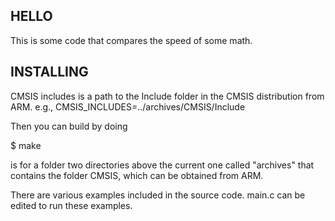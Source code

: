 HELLO
-----

This is some code that compares the speed of some math.

INSTALLING
----------

CMSIS includes is a path to the Include folder in the CMSIS distribution
from ARM.
e.g.,
CMSIS_INCLUDES=../archives/CMSIS/Include

Then you can build by doing

$ make

is for a folder two directories above the current one called "archives" that
contains the folder CMSIS, which can be obtained from ARM.

There are various examples included in the source code. main.c can be
edited to run these examples.
